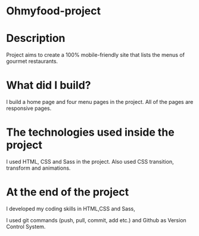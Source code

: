 # Ohmyfood-project

# Description
Project aims to create a 100% mobile-friendly site that lists the menus of gourmet restaurants.

# What did I build?
I build a home page and four menu pages in the project. All of the pages are responsive pages.

# The technologies used inside the project
I used HTML, CSS and Sass in the project. Also used CSS transition, transform and animations.

# At the end of the project

I developed my coding skills in HTML,CSS and Sass,

I used git commands (push, pull, commit, add etc.) and Github as Version Control System.